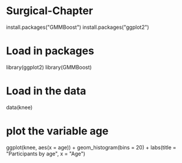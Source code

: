 # Surgical-Chapter

install.packages("GMMBoost")
install.packages("ggplot2")

# Load in packages
library(ggplot2)
library(GMMBoost)

# Load in the data
data(knee)

# plot the variable age
ggplot(knee, aes(x = age)) +
  geom_histogram(bins = 20) + 
  labs(title = "Participants by age",
       x = "Age")
